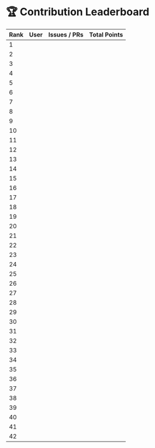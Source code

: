 # 🏆 Contribution Leaderboard

| Rank | User  | Issues / PRs | Total Points |
|------|-------|--------------|--------------|
| 1    |       |              |              |
| 2    |       |              |              |
| 3    |       |              |              |
| 4    |       |              |              |
| 5    |       |              |              |
| 6    |       |              |              |
| 7    |       |              |              |
| 8    |       |              |              |
| 9    |       |              |              |
| 10   |       |              |              |
| 11   |       |              |              |
| 12   |       |              |              |
| 13   |       |              |              |
| 14   |       |              |              |
| 15   |       |              |              |
| 16   |       |              |              |
| 17   |       |              |              |
| 18   |       |              |              |
| 19   |       |              |              |
| 20   |       |              |              |
| 21   |       |              |              |
| 22   |       |              |              |
| 23   |       |              |              |
| 24   |       |              |              |
| 25   |       |              |              |
| 26   |       |              |              |
| 27   |       |              |              |
| 28   |       |              |              |
| 29   |       |              |              |
| 30   |       |              |              |
| 31   |       |              |              |
| 32   |       |              |              |
| 33   |       |              |              |
| 34   |       |              |              |
| 35   |       |              |              |
| 36   |       |              |              |
| 37   |       |              |              |
| 38   |       |              |              |
| 39   |       |              |              |
| 40   |       |              |              |
| 41   |       |              |              |
| 42   |       |              |              |
